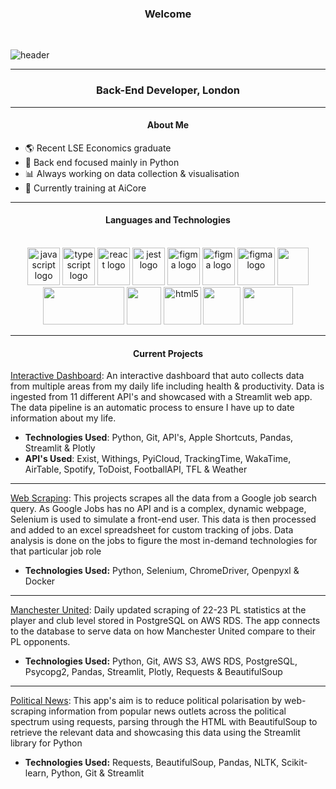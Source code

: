 <h3 align="center">Welcome</h3>
<br>

![header](https://capsule-render.vercel.app/api?type=waving&color=timeGradient&height=300&section=header&text=Gabriella-Martin&fontSize=90&animation=twinkling)

---

<h3 align="center">Back-End
Developer, London</h3>

---

<h4 align="center">About Me</h4>

- 🌎 Recent LSE Economics graduate
- 🐍 Back end focused mainly in Python
- 📊 Always working on data collection & visualisation
- 🧡 Currently training at AiCore

---

<h4 align="center">Languages and Technologies</h4>

<br>

<div align="center">
  <img src="https://cdn.jsdelivr.net/gh/devicons/devicon/icons/python/python-original-wordmark.svg" height="60" width="52" alt="javascript logo"  />
  <img src="https://cdn.jsdelivr.net/gh/devicons/devicon/icons/amazonwebservices/amazonwebservices-original-wordmark.svg" height="60" width="52" alt="typescript logo"  />
  <img src="https://cdn.jsdelivr.net/gh/devicons/devicon/icons/pandas/pandas-original.svg" height="60" width="52" alt="react logo"  />
  <img src="https://cdn.jsdelivr.net/gh/devicons/devicon/icons/git/git-original.svg" height="60" width="52" alt="jest logo"  />
  <img src="https://cdn.jsdelivr.net/gh/devicons/devicon/icons/selenium/selenium-original.svg" height="60" width="52" alt="figma logo"  />
  <img src="https://cdn.jsdelivr.net/gh/devicons/devicon/icons/docker/docker-original.svg" height="60" width="52" alt="figma logo"  />
  <img src="https://w7.pngwing.com/pngs/170/924/png-transparent-microsoft-sql-server-microsoft-azure-sql-database-microsoft-text-logo-microsoft-azure.png" height="60" width="60" alt="figma logo"  />
  <img src="https://upload.wikimedia.org/wikipedia/commons/thumb/a/aa/Requests_Python_Logo.png/374px-Requests_Python_Logo.png" height="60" width="50"   />
<img src="https://www.jeveuxetredatascientist.fr/wp-content/uploads/2022/06/BeautifulSoup-1080x428.jpg" height="60" width="130"  />
    <img src="https://avatars.githubusercontent.com/u/45109972?s=280&v=4"  width="55" height="60">
	<img src="https://toppng.com/uploads/preview/rest-api-icon-rest-api-icon-11553510526uqs2ynyga2.png" alt="html5" width="60" height ='60' />    
  <img src="https://mobilitydb.com/images/plotly.png" height="60" width="60"   /> 
	<img src="https://cdn.jsdelivr.net/gh/devicons/devicon/icons/postgresql/postgresql-original-wordmark.svg"  width="80" height="60"/>

</div>



  ---
  
  <h4 align="center">Current Projects</h4>

[Interactive Dashboard](https://github.com/gabriella-martin/Interactive-Dashboard): An interactive dashboard that auto collects data from multiple areas from my daily life including health & productivity. Data is ingested from 11 different API's and showcased with a Streamlit web app. The data pipeline is an automatic process to ensure I have up to date information about my life.

- **Technologies Used**: Python, Git, API's, Apple Shortcuts, Pandas, Streamlit & Plotly
- **API's Used**: Exist, Withings, PyiCloud, TrackingTime, WakaTime, AirTable, Spotify, ToDoist, FootballAPI, TFL & Weather

---

[Web Scraping](https://github.com/gabriella-martin/Web-Scraping): This projects scrapes all the data from a Google job search query. As Google Jobs has no API and is a complex, dynamic webpage, Selenium is used to simulate a front-end user. This data is then processed and added to an excel spreadsheet for custom tracking of jobs. Data analysis is done on the jobs to figure the most in-demand technologies for that particular job role

- **Technologies Used:** Python, Selenium, ChromeDriver, Openpyxl & Docker

---

[Manchester United](https://github.com/gabriella-martin/Manchester-United): Daily updated scraping of 22-23 PL statistics at the player and club level stored in PostgreSQL on AWS RDS. The app connects to the database to serve data on how Manchester United compare to their PL opponents.
  
- **Technologies Used:** Python, Git, AWS S3, AWS RDS, PostgreSQL, Psycopg2, Pandas, Streamlit, Plotly, Requests & BeautifulSoup

---

[Political News](https://github.com/gabriella-martin/Political-News): This app's aim is to reduce political polarisation by web-scraping information from popular news outlets across the political spectrum using requests, parsing through the HTML with BeautifulSoup to retrieve the relevant data and showcasing this data using the Streamlit library for Python

- **Technologies Used:** Requests, BeautifulSoup, Pandas, NLTK, Scikit-learn, Python, Git & Streamlit
